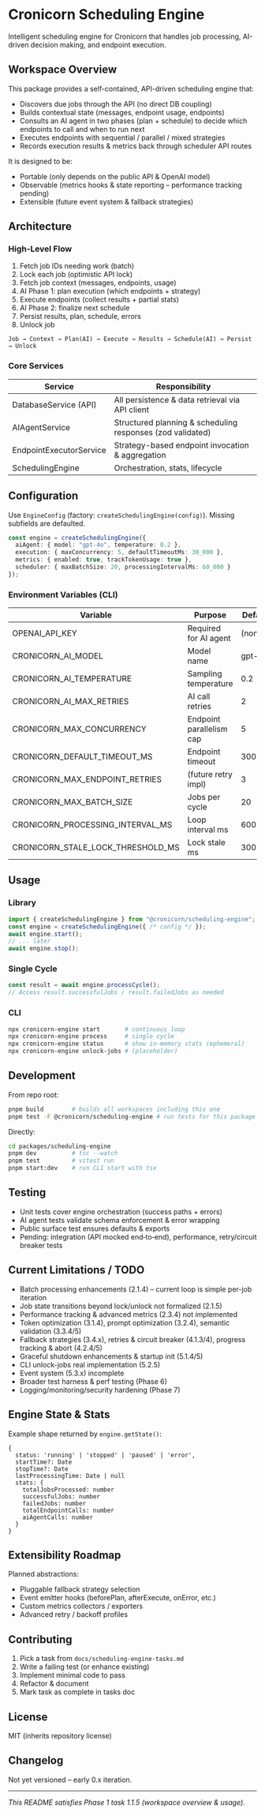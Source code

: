 # Cronicorn Scheduling Engine

Intelligent scheduling engine for Cronicorn that handles job processing, AI-driven decision making, and endpoint execution.

## Workspace Overview

This package provides a self-contained, API-driven scheduling engine that:

- Discovers due jobs through the API (no direct DB coupling)
- Builds contextual state (messages, endpoint usage, endpoints)
- Consults an AI agent in two phases (plan + schedule) to decide which endpoints to call and when to run next
- Executes endpoints with sequential / parallel / mixed strategies
- Records execution results & metrics back through scheduler API routes

It is designed to be:

- Portable (only depends on the public API & OpenAI model)
- Observable (metrics hooks & state reporting – performance tracking pending)
- Extensible (future event system & fallback strategies)

## Architecture

### High-Level Flow

1. Fetch job IDs needing work (batch)
2. Lock each job (optimistic API lock)
3. Fetch job context (messages, endpoints, usage)
4. AI Phase 1: plan execution (which endpoints + strategy)
5. Execute endpoints (collect results + partial stats)
6. AI Phase 2: finalize next schedule
7. Persist results, plan, schedule, errors
8. Unlock job

```
Job → Context → Plan(AI) → Execute → Results → Schedule(AI) → Persist → Unlock
```

### Core Services

| Service                 | Responsibility                                             |
| ----------------------- | ---------------------------------------------------------- |
| DatabaseService (API)   | All persistence & data retrieval via API client            |
| AIAgentService          | Structured planning & scheduling responses (zod validated) |
| EndpointExecutorService | Strategy-based endpoint invocation & aggregation           |
| SchedulingEngine        | Orchestration, stats, lifecycle                            |

## Configuration

Use `EngineConfig` (factory: `createSchedulingEngine(config)`). Missing subfields are defaulted.

```ts
const engine = createSchedulingEngine({
  aiAgent: { model: "gpt-4o", temperature: 0.2 },
  execution: { maxConcurrency: 5, defaultTimeoutMs: 30_000 },
  metrics: { enabled: true, trackTokenUsage: true },
  scheduler: { maxBatchSize: 20, processingIntervalMs: 60_000 }
});
```

### Environment Variables (CLI)

| Variable                          | Purpose                  | Default |
| --------------------------------- | ------------------------ | ------- |
| OPENAI_API_KEY                    | Required for AI agent    | (none)  |
| CRONICORN_AI_MODEL                | Model name               | gpt-4o  |
| CRONICORN_AI_TEMPERATURE          | Sampling temperature     | 0.2     |
| CRONICORN_AI_MAX_RETRIES          | AI call retries          | 2       |
| CRONICORN_MAX_CONCURRENCY         | Endpoint parallelism cap | 5       |
| CRONICORN_DEFAULT_TIMEOUT_MS      | Endpoint timeout         | 30000   |
| CRONICORN_MAX_ENDPOINT_RETRIES    | (future retry impl)      | 3       |
| CRONICORN_MAX_BATCH_SIZE          | Jobs per cycle           | 20      |
| CRONICORN_PROCESSING_INTERVAL_MS  | Loop interval ms         | 60000   |
| CRONICORN_STALE_LOCK_THRESHOLD_MS | Lock stale ms            | 300000  |

## Usage

### Library

```ts
import { createSchedulingEngine } from "@cronicorn/scheduling-engine";
const engine = createSchedulingEngine({ /* config */ });
await engine.start();
// ... later
await engine.stop();
```

### Single Cycle

```ts
const result = await engine.processCycle();
// Access result.successfulJobs / result.failedJobs as needed
```

### CLI

```bash
npx cronicorn-engine start       # continuous loop
npx cronicorn-engine process     # single cycle
npx cronicorn-engine status      # show in-memory stats (ephemeral)
npx cronicorn-engine unlock-jobs # (placeholder)
```

## Development

From repo root:

```bash
pnpm build        # builds all workspaces including this one
pnpm test -F @cronicorn/scheduling-engine # run tests for this package only (if using filter)
```

Directly:

```bash
cd packages/scheduling-engine
pnpm dev          # tsc --watch
pnpm test         # vitest run
pnpm start:dev    # run CLI start with tsx
```

## Testing

- Unit tests cover engine orchestration (success paths + errors)
- AI agent tests validate schema enforcement & error wrapping
- Public surface test ensures defaults & exports
- Pending: integration (API mocked end‑to‑end), performance, retry/circuit breaker tests

## Current Limitations / TODO

- Batch processing enhancements (2.1.4) – current loop is simple per-job iteration
- Job state transitions beyond lock/unlock not formalized (2.1.5)
- Performance tracking & advanced metrics (2.3.4) not implemented
- Token optimization (3.1.4), prompt optimization (3.2.4), semantic validation (3.3.4/5)
- Fallback strategies (3.4.x), retries & circuit breaker (4.1.3/4), progress tracking & abort (4.2.4/5)
- Graceful shutdown enhancements & startup init (5.1.4/5)
- CLI unlock-jobs real implementation (5.2.5)
- Event system (5.3.x) incomplete
- Broader test harness & perf testing (Phase 6)
- Logging/monitoring/security hardening (Phase 7)

## Engine State & Stats

Example shape returned by `engine.getState()`:

```
{
  status: 'running' | 'stopped' | 'paused' | 'error',
  startTime?: Date
  stopTime?: Date
  lastProcessingTime: Date | null
  stats: {
    totalJobsProcessed: number
    successfulJobs: number
    failedJobs: number
    totalEndpointCalls: number
    aiAgentCalls: number
  }
}
```

## Extensibility Roadmap

Planned abstractions:

- Pluggable fallback strategy selection
- Event emitter hooks (beforePlan, afterExecute, onError, etc.)
- Custom metrics collectors / exporters
- Advanced retry / backoff profiles

## Contributing

1. Pick a task from `docs/scheduling-engine-tasks.md`
2. Write a failing test (or enhance existing)
3. Implement minimal code to pass
4. Refactor & document
5. Mark task as complete in tasks doc

## License

MIT (inherits repository license)

## Changelog

Not yet versioned – early 0.x iteration.

---

_This README satisfies Phase 1 task 1.1.5 (workspace overview & usage)._
